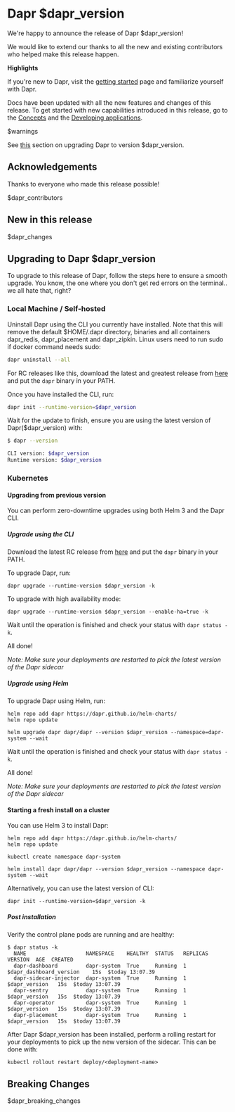 
# Dapr $dapr_version

We're happy to announce the release of Dapr $dapr_version!

We would like to extend our thanks to all the new and existing contributors who helped make this release happen.

**Highlights**

If you're new to Dapr, visit the [getting started](https://docs.dapr.io/getting-started/) page and familiarize yourself with Dapr.

Docs have been updated with all the new features and changes of this release. To get started with new capabilities introduced in this release, go to the [Concepts](https://docs.dapr.io/concepts/) and the [Developing applications](https://docs.dapr.io/developing-applications/).

$warnings

See [this](#upgrading-to-dapr-$dapr_version) section on upgrading Dapr to version $dapr_version.

## Acknowledgements

Thanks to everyone who made this release possible!

$dapr_contributors

## New in this release

$dapr_changes

## Upgrading to Dapr $dapr_version

To upgrade to this release of Dapr, follow the steps here to ensure a smooth upgrade. You know, the one where you don't get red errors on the terminal.. we all hate that, right?

### Local Machine / Self-hosted

Uninstall Dapr using the CLI you currently have installed. Note that this will remove the default $HOME/.dapr directory, binaries and all containers dapr_redis, dapr_placement and dapr_zipkin. Linux users need to run sudo if docker command needs sudo:

```bash
dapr uninstall --all
```

For RC releases like this, download the latest and greatest release from [here](https://github.com/dapr/cli/releases) and put the `dapr` binary in your PATH.

Once you have installed the CLI, run:

```bash
dapr init --runtime-version=$dapr_version
```

Wait for the update to finish,  ensure you are using the latest version of Dapr($dapr_version) with:

```bash
$ dapr --version

CLI version: $dapr_version
Runtime version: $dapr_version
```

### Kubernetes

#### Upgrading from previous version

You can perform zero-downtime upgrades using both Helm 3 and the Dapr CLI.

##### Upgrade using the CLI

Download the latest RC release from [here](https://github.com/dapr/cli/releases) and put the `dapr` binary in your PATH.

To upgrade Dapr, run:

```
dapr upgrade --runtime-version $dapr_version -k
```

To upgrade with high availability mode:

```
dapr upgrade --runtime-version $dapr_version --enable-ha=true -k
```

Wait until the operation is finished and check your status with `dapr status -k`.

All done!

*Note: Make sure your deployments are restarted to pick the latest version of the Dapr sidecar*

##### Upgrade using Helm

To upgrade Dapr using Helm, run:

```
helm repo add dapr https://dapr.github.io/helm-charts/
helm repo update

helm upgrade dapr dapr/dapr --version $dapr_version --namespace=dapr-system --wait
```

Wait until the operation is finished and check your status with `dapr status -k`.

All done!

*Note: Make sure your deployments are restarted to pick the latest version of the Dapr sidecar*

#### Starting a fresh install on a cluster

You can use Helm 3 to install Dapr:
```
helm repo add dapr https://dapr.github.io/helm-charts/
helm repo update

kubectl create namespace dapr-system

helm install dapr dapr/dapr --version $dapr_version --namespace dapr-system --wait
```

Alternatively, you can use the latest version of CLI:

```
dapr init --runtime-version=$dapr_version -k
```

##### Post installation

Verify the control plane pods are running and are healthy:

```
$ dapr status -k
  NAME                   NAMESPACE    HEALTHY  STATUS   REPLICAS  VERSION  AGE  CREATED
  dapr-dashboard         dapr-system  True     Running  1         $dapr_dashboard_version    15s  $today 13:07.39
  dapr-sidecar-injector  dapr-system  True     Running  1         $dapr_version   15s  $today 13:07.39
  dapr-sentry            dapr-system  True     Running  1         $dapr_version   15s  $today 13:07.39
  dapr-operator          dapr-system  True     Running  1         $dapr_version   15s  $today 13:07.39
  dapr-placement         dapr-system  True     Running  1         $dapr_version   15s  $today 13:07.39
```

After Dapr $dapr_version has been installed, perform a rolling restart for your deployments to pick up the new version of the sidecar.
This can be done with:

```
kubectl rollout restart deploy/<deployment-name>
```

## Breaking Changes

$dapr_breaking_changes